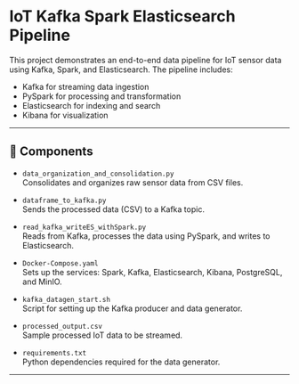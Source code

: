 # IoT Kafka Spark Elasticsearch Pipeline

This project demonstrates an end-to-end data pipeline for IoT sensor data using Kafka, Spark, and Elasticsearch. The pipeline includes:

- Kafka for streaming data ingestion
- PySpark for processing and transformation
- Elasticsearch for indexing and search
- Kibana for visualization

---

## 🔧 Components

- `data_organization_and_consolidation.py`  
  Consolidates and organizes raw sensor data from CSV files.

- `dataframe_to_kafka.py`  
  Sends the processed data (CSV) to a Kafka topic.

- `read_kafka_writeES_withSpark.py`  
  Reads from Kafka, processes the data using PySpark, and writes to Elasticsearch.

- `Docker-Compose.yaml`  
  Sets up the services: Spark, Kafka, Elasticsearch, Kibana, PostgreSQL, and MinIO.

- `kafka_datagen_start.sh`  
  Script for setting up the Kafka producer and data generator.

- `processed_output.csv`  
  Sample processed IoT data to be streamed.

- `requirements.txt`  
  Python dependencies required for the data generator.

---
